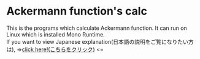 # Ackermann function's calc

This is the programs which calculate Ackermann function. It can run on Linux which is installed Mono Runtime.
<br>
If you want to view Japanese explanation(日本語の説明をご覧になりたい方は), =>[click here!(こちらをクリック)](https://github.com/tomokirin4016/Ackermann-function-s-calc/blob/main/README-ja.md) <=
